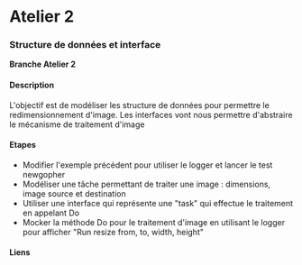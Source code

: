 # Atelier 2
### Structure de données et interface

**Branche Atelier 2**

#### Description

L'objectif est de modéliser les structure de données pour permettre le redimensionnement d'image.
Les interfaces vont nous permettre d'abstraire le mécanisme de traitement d'image

#### Etapes

* Modifier l'exemple précédent pour utiliser le logger et lancer le test newgopher
* Modéliser une tâche permettant de traiter une image : dimensions, image source et destination
* Utiliser une interface qui représente une "task" qui effectue le traitement en appelant Do
* Mocker la méthode Do pour le traitement d'image en utilisant le logger pour afficher "Run resize from, to, width, height"

#### Liens